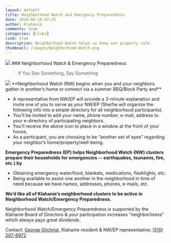 ```yaml
---
layout: default
title: Neighborhood Watch and Emergency Preparedness
date: 2019-06-10 07:25
author: Klahanie
comments: true
categories: [clubs]
link: true
description: Neighborhood Watch helps us keep our property safe. 
thumbnail: /images/Neighborhood-Watch.png
---
```


<img src="{{site.url}}/images/family-playing-outdoors.jpg" class="img-fluid">
### Neighborhood Watch &amp; Emergency Preparedness 

<blockquote class="blockquote">If You See Something, Say Something</blockquote>

<img src="{{site.url}}/images/Neighborhood-Watch.png" class="float-right w-20">
**Neighborhood Watch (NW) begins when you and your neighbors. gather in another’s home or connect via a summer BBQ/Block Party and**

* A representative from NW/EP will provide a 3-minute explanation and invite one of you to serve as your NW/EP (She/he will organize the following info into a simple directory for all neighborhood participants).
* You’ll be invited to add your name, phone number, e-mail, address to your e-directory of participating neighbors.
* You’ll receive the above icon to place in a window at the front of your house,
* As a participant, you are choosing to be “another set of eyes” regarding your neighbor’s home/property/well-being.

**Emergency Preparedness (EP) helps Neighborhood Watch (NW) clusters prepare their households for emergencies -- earthquakes, tsunamis, fire, etc.) by**
* Obtaining emergency water/food, blankets, medications, flashlights, etc.
* Being available to assist one another in the neighborhood in time of need because we have names, addresses, phones, e-mails, etc.

**We’d like all of Klahanie’s neighborhood clusters to be active in Neighborhood Watch/Emergency Preparedness.**

Neighborhood Watch/Emergency Preparedness is supported by the Klahanie Board of Directors &amp; your participation increases “neighborliness” which always pays great dividends. 

Contact: <a href="mailto:georgeglchrst@gmail.com">George Gilchrist</a>, Klahanie resident &amp; NW/EP representative; <a href="tel:510-207-6972">(510) 207-6972</a>
